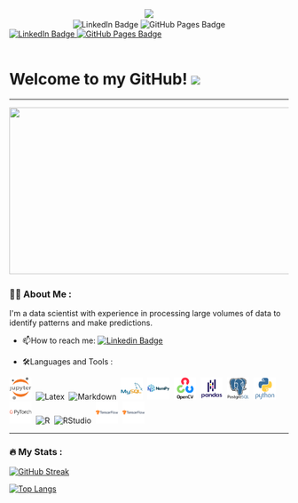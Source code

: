 
<div id="header" align="center">
  <img src="https://media.giphy.com/media/v1.Y2lkPTc5MGI3NjExNGRkMDg1MTUzODg3N2EwZDAyMDdhNDg3NGFiZGQwZjVhMDg0MmE4OSZjdD1n/fedryX7dMGMe6lgqDm/giphy.gif" width="100"/>
</div>

<div id="badges" align="center">
  <img src="https://img.shields.io/badge/LinkedIn-blue?style=for-the-badge&logo=linkedin&logoColor=white" alt="LinkedIn Badge"/>
  <img src="https://img.shields.io/badge/GitHub%20Pages-white?style=for-the-badge&logo=githubpages&logoColor=darkblue" alt="GitHub Pages Badge"/>
</div>


<div id="badges">
  <a href="https://www.linkedin.com/in/deborah-pereira-a67072145/?locale=en_US">
    <img src="https://img.shields.io/badge/LinkedIn-blue?style=for-the-badge&logo=linkedin&logoColor=white" alt="LinkedIn Badge"/>
  </a>
  <a href="https://deborahbarbedo.github.io/">
    <img src="https://img.shields.io/badge/GitHub%20Pages-white?style=for-the-badge&logo=githubpages&logoColor=darkblue" alt="GitHub Pages Badge"/>
  </a>
</div>

<img src="https://komarev.com/ghpvc/?username=DeborahBarbedo&style=flat-square&color=blue" alt=""/>

<h1>
  Welcome to my GitHub!
  <img src="https://media.giphy.com/media/du3J3cXyzhj75IOgvA/giphy.gif" width="30px"/>
</h1>

---

<div align="center">
  <img src="https://media.giphy.com/media/v1.Y2lkPTc5MGI3NjExM2RhMzMxMDI2MDk2ODg2MzYxZjY1MGFkYWNjZWU0YzUyYjM4ZjJkZSZjdD1n/hpXdHPfFI5wTABdDx9/giphy.gif" width="600" height="300"/>
</div>


### :woman_technologist: About Me :

I'm a data scientist with experience in processing large volumes of data to identify patterns and make predictions.

- :mailbox:How to reach me: [![Linkedin Badge](https://img.shields.io/badge/-kakbar-blue?style=flat&logo=Linkedin&logoColor=white)](https://www.linkedin.com/in/deborah-pereira-a67072145/?locale=en_US)

- :hammer_and_wrench:Languages and Tools :

<div>
  <img src="https://github.com/devicons/devicon/blob/master/icons/jupyter/jupyter-original-wordmark.svg" title="Jupyter" alt="Jupyter" width="40" height="40"/>&nbsp;
  <img src="https://github.com/devicons/devicon/blob/master/icons/latex/latex-original-wordmark.svg" title="Latex" alt="Latex" width="40" height="40"/>&nbsp;
  <img src="https://github.com/devicons/devicon/blob/master/icons/markdown/markdown-original-wordmark.svg" title="Markdown" alt="Markdown" width="40" height="40"/>&nbsp;
  <img src="https://github.com/devicons/devicon/blob/master/icons/mysql/mysql-original-wordmark.svg" title="MySQL" alt="MySQL" width="40" height="40"/>&nbsp;
  <img src="https://github.com/devicons/devicon/blob/master/icons/numpy/numpy-original-wordmark.svg" title="NumPy" alt="NumPy" width="40" height="40"/>&nbsp;
  <img src="https://github.com/devicons/devicon/blob/master/icons/opencv/opencv-original-wordmark.svg" title="OpenCV" alt="OpenCV" width="40" height="40"/>&nbsp;
  <img src="https://github.com/devicons/devicon/blob/master/icons/pandas/pandas-original-wordmark.svg" title="pandas" alt="pandas" width="40" height="40"/>&nbsp;
  <img src="https://github.com/devicons/devicon/blob/master/icons/postgresql/postgresql-original-wordmark.svg" title="PostgreSQL" alt="PostgreSQL" width="40" height="40"/>&nbsp;
  <img src="https://github.com/devicons/devicon/blob/master/icons/python/python-original-wordmark.svg" title="Python" alt="Python" width="40" height="40"/>&nbsp;
  <img src="https://github.com/devicons/devicon/blob/master/icons/pytorch/pytorch-original-wordmark.svg" title="PyTorch" alt="PyTorch" width="40" height="40"/>&nbsp;
  <img src="https://github.com/devicons/devicon/blob/master/icons/r/r-original-wordmark.svg" title="R" alt="R" width="40" height="40"/>&nbsp;
  <img src="https://github.com/devicons/devicon/blob/master/icons/rstudio/rstudio-original-wordmark.svg" title="RStudio" alt="RStudio" width="40" height="40"/>&nbsp;
  <img src="https://github.com/devicons/devicon/blob/master/icons/tensorflow/tensorflow-original-wordmark.svg" title="TensorFlow" alt="TensorFlow" width="40" height="40"/>&nbsp;
  <img src="https://github.com/devicons/devicon/blob/master/icons/tensorflow/tensorflow-original-wordmark.svg" title="TensorFlow" alt="TensorFlow" width="40" height="40"/>&nbsp;
</div>

---

### :fire: My Stats :

[![GitHub Streak](http://github-readme-streak-stats.herokuapp.com?user=DeborahBarbedo&theme=transparent)](https://git.io/streak-stats)

[![Top Langs](https://github-readme-stats.vercel.app/api/top-langs/?username=DeborahBarbedo&layout=compact&theme=transparent)](https://github.com/DeborahBarbedo/github-readme-stats)


